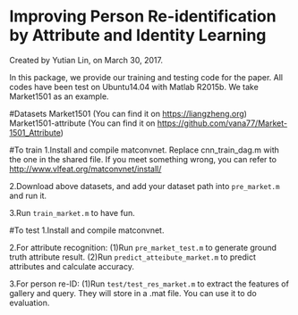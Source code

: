 # Improving Person Re-identification by Attribute and Identity Learning
Created by Yutian Lin, on March 30, 2017.

In this package, we provide our training and testing code for the paper. 
All codes have been test on Ubuntu14.04 with Matlab R2015b.
We take Market1501 as an example.

#Datasets
Market1501 (You can find it on https://liangzheng.org)
Market1501-attribute (You can find it on https://github.com/vana77/Market-1501_Attribute)

#To train
1.Install and compile matconvnet. Replace cnn_train_dag.m with the one in the shared file.
If you meet something wrong, you can refer to http://www.vlfeat.org/matconvnet/install/

2.Download above datasets, and add your dataset path into `pre_market.m` and run it. 

3.Run `train_market.m` to have fun.

#To test
1.Install and compile matconvnet. 

2.For attribute recognition:
(1)Run `pre_market_test.m` to generate ground truth attribute result.
(2)Run `predict_atteibute_market.m` to predict attributes and calculate accuracy.

3.For person re-ID:
(1)Run `test/test_res_market.m` to extract the features of gallery and query. They will store in a .mat file. You can use it to do evaluation.

